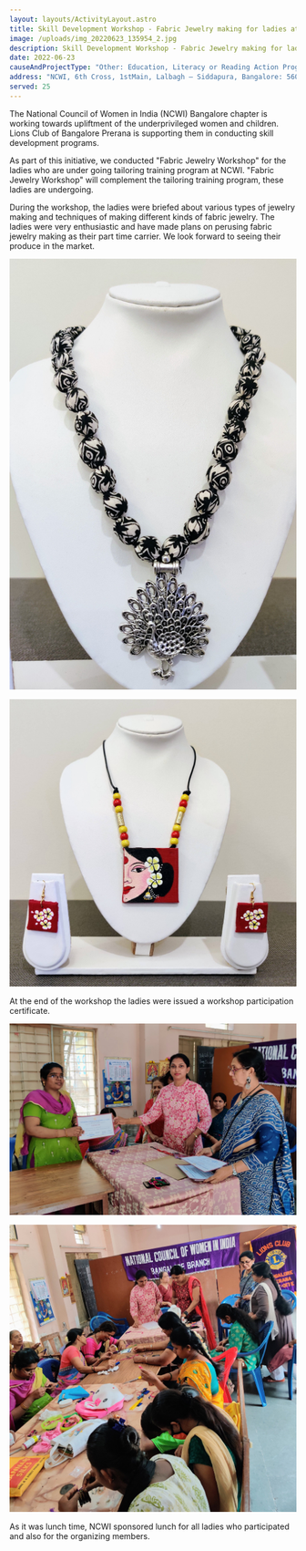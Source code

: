 ```yaml
---
layout: layouts/ActivityLayout.astro
title: Skill Development Workshop - Fabric Jewelry making for ladies at NCWI
image: /uploads/img_20220623_135954_2.jpg
description: Skill Development Workshop - Fabric Jewelry making for ladies at NCWI
date: 2022-06-23
causeAndProjectType: "Other: Education, Literacy or Reading Action Program"
address: "NCWI, 6th Cross, 1stMain, Lalbagh – Siddapura, Bangalore: 560011"
served: 25
---
```

The National Council of Women in India (NCWI) Bangalore chapter is working towards upliftment of the underprivileged women and children. Lions Club of Bangalore Prerana is supporting them in conducting skill development programs.

As part of this initiative, we conducted "Fabric Jewelry Workshop" for the ladies who are under going tailoring training program at NCWI. "Fabric Jewelry Workshop" will complement the tailoring training program, these ladies are undergoing. 

During the workshop, the ladies were briefed about various types of jewelry making and techniques of making different kinds of fabric jewelry. The ladies were very enthusiastic and have made plans on perusing fabric jewelry making as their part time carrier. We look forward to seeing their produce in the market.

![Fabric Jewelry Sample1](/uploads/img_20220623_104311_2.jpg "Fabric Jewelry Sample1")

![Fabric Jewelry Sample2](/uploads/img_20220623_104220_2.jpg "Fabric Jewelry Sample2")

At the end of the workshop the ladies were issued a workshop participation certificate. 

![Participation certificate](/uploads/img_20220623_140730_2.jpg "Participation certificate")

![Ladies working on their jewelry](/uploads/img_20220623_133039_2.jpg "Ladies working on their jewelry")

As it was lunch time, NCWI sponsored lunch for all ladies who participated and also for the organizing members.